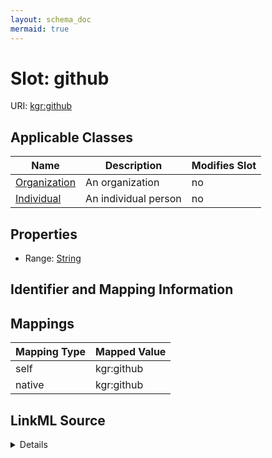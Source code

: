 ```yaml
---
layout: schema_doc
mermaid: true
---
```




# Slot: github



URI: [kgr:github](https://w3id.org/bridge2ai/data-sheets-schema/github)



<!-- no inheritance hierarchy -->





## Applicable Classes

| Name | Description | Modifies Slot |
| --- | --- | --- |
| [Organization](Organization.html) | An organization |  no  |
| [Individual](Individual.html) | An individual person |  no  |







## Properties

* Range: [String](String.html)





## Identifier and Mapping Information








## Mappings

| Mapping Type | Mapped Value |
| ---  | ---  |
| self | kgr:github |
| native | kgr:github |




## LinkML Source

<details>
```yaml
name: github
alias: github
domain_of:
- Individual
- Organization
range: string

```
</details>
